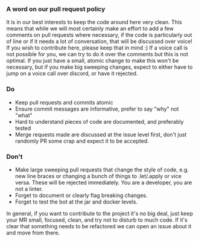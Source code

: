 ### A word on our pull request policy
It is in our best interests to keep the code around here very clean.
This means that while we will most certainly make an effort to add a few comments
on pull requests where necessary, if the code is particularly out of line
or if it needs a lot of conversation, that will be discussed over voice! 
If you wish to contribute here, please keep that in mind :) 
If a voice call is not possible for you, we can try to do it over the comments
but this is not optimal. If you just have a small, atomic change to 
make this won't be necessary, but if you make big sweeping changes, expect 
to either have to jump on a voice call over discord, or have it rejected.


### Do
- Keep pull requests and commits atomic
- Ensure commit messages are informative, prefer to say "why" not "what"
- Hard to understand pieces of code are documented, and preferably tested
- Merge requests made are discussed at the issue level first, don't 
just randomly PR some crap and expect it to be accepted.

### Don't
- Make large sweeping pull requests that change the style of code, e.g. new line braces
or changing a bunch of things to .let/.apply or vice versa. These will be rejected immediately.
You are a developer, you are not a linter. 
- Forget to document or clearly flag breaking changes.
- Forget to test the bot at the jar and docker levels.

In general, if you want to contribute to the project it's no big deal, just
keep your MR small, focused, clean, and try not to disturb to much code. 
If it's clear that something needs to be refactored we can open an issue about it
and move from there.